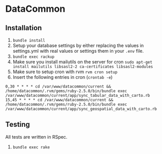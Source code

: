 # DataCommon

## Installation
1. `bundle install`
2. Setup your database settings by either replacing the values in settings.yml with real values or settings them in your `.env` file.
3. `bundle exec rackup`
4. Make sure you install mailutils on the server for cron `sudo apt-get install mailutils libsasl2-2 ca-certificates libsasl2-modules`
5. Make sure to setup cron with rvm `rvm cron setup`
6. Insert the following entries in cron (`crontab -e`)
```
0,30 * * * * cd /var/www/datacommon/current && /home/datacommon/.rvm/gems/ruby-2.5.0/bin/bundle exec /var/www/datacommon/current/app/sync_tabular_data_with_carto.rb
15,45 * * * * cd /var/www/datacommon/current && /home/datacommon/.rvm/gems/ruby-2.5.0/bin/bundle exec /var/www/datacommon/current/app/sync_geospatial_data_with_carto.rb
```

## Testing
All tests are written in RSpec.
1. `bundle exec rake`
